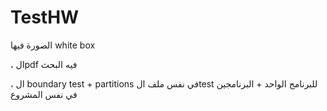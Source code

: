 # TestHW
الصورة فيها white box

، الpdf فيه البحث

، ال boundary test + partitions في نفس ملف الtest للبرنامج الواحد + البرنامجين في نفس المشروع  
